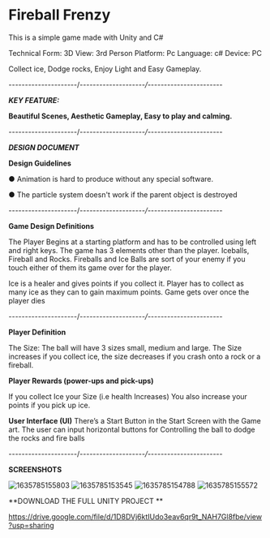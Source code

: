 # Fireball Frenzy



This is a simple game made with Unity and C# 

Technical Form: 3D
View: 3rd Person
Platform: Pc
Language: c#
Device: PC

Collect ice, Dodge rocks, Enjoy Light and Easy Gameplay.

---------------------/*--------------------/*-----------------------


_**KEY FEATURE:**_

**Beautiful Scenes, Aesthetic Gameplay, Easy to play and calming.**

---------------------/*--------------------/*-----------------------

_**DESIGN DOCUMENT**_

**Design Guidelines**

● Animation is hard to produce without any special software.

● The particle system doesn't work if the parent object is destroyed


---------------------/*--------------------/*-----------------------

**Game Design Definitions**

The Player Begins at a starting platform and has to be controlled using left and right keys. The
game has 3 elements other than the player. Iceballs, Fireball and Rocks.
Fireballs and Ice Balls are sort of your enemy if you touch either of them its game over for the
player.

Ice is a healer and gives points if you collect it.
Player has to collect as many ice as they can to gain maximum points. Game gets over once the
player dies

---------------------/*--------------------/*-----------------------

**Player Definition**

The Size: The ball will have 3 sizes small, medium and large. The Size increases if you collect
ice, the size decreases if you crash onto a rock or a fireball.

**Player Rewards (power-ups and pick-ups)**

If you collect Ice your Size (i.e health Increases) You also increase your points if you pick up ice.


**User Interface (UI)**
There’s a Start Button in the Start Screen with the Game art.
The user can input horizontal buttons for Controlling the ball to dodge the rocks and fire balls

---------------------/*--------------------/*-----------------------

**SCREENSHOTS**

![1635785155803](https://user-images.githubusercontent.com/86789605/144977396-6a88d179-90e6-4acb-ad4a-e0f8900d1a01.jpg)
![1635785153545](https://user-images.githubusercontent.com/86789605/144977402-53f878ba-1ad7-4690-86ef-9d31ab5212b2.jpg)
![1635785154788](https://user-images.githubusercontent.com/86789605/144977404-5dff486b-f69d-45b1-97ec-744cc4d883ab.jpg)
![1635785155572](https://user-images.githubusercontent.com/86789605/144977411-58a7252b-8cd4-4450-bd4b-4c495401397d.jpg)






**DOWNLOAD THE FULL UNITY PROJECT **

https://drive.google.com/file/d/1D8DVj6ktIUdo3eav6qr9t_NAH7Gl8fbe/view?usp=sharing 


